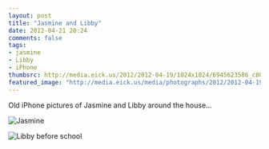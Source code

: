 ```yaml
---
layout: post
title: "Jasmine and Libby"
date: 2012-04-21 20:24
comments: false
tags: 
- jasmine
- Libby
- iPhone
thumbsrc: http://media.eick.us/2012/2012-04-19/1024x1024/6945623586_c8085175a5_o.jpg
featured_image: "http://media.eick.us/media/photographs/2012/2012-04-19-2/7091689945_57d0428f40_o.jpg"
---
```

Old iPhone pictures of Jasmine and Libby around the house...



![Jasmine](http://media.eick.us/media/photographs/2012/2012-04-19/6945623586_c8085175a5_o.jpg)




![Libby before school](http://media.eick.us/media/photographs/2012/2012-04-19-2/7091689945_57d0428f40_o.jpg)

